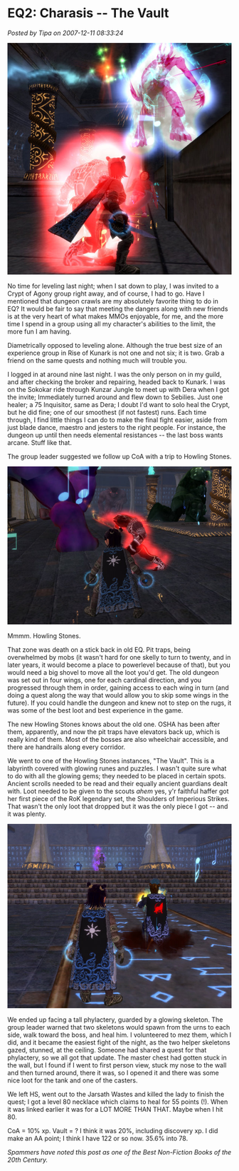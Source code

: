# EQ2: Charasis -- The Vault

*Posted by Tipa on 2007-12-11 08:33:24*

![everquest2-2007-12-10-23-36-06-76.jpg](../uploads/2007/12/everquest2-2007-12-10-23-36-06-76.jpg)

No time for leveling last night; when I sat down to play, I was invited to a Crypt of Agony group right away, and of course, I had to go. Have I mentioned that dungeon crawls are my absolutely favorite thing to do in EQ? It would be fair to say that meeting the dangers along with new friends is at the very heart of what makes MMOs enjoyable, for me, and the more time I spend in a group using all my character's abilities to the limit, the more fun I am having.

Diametrically opposed to leveling alone. Although the true best size of an experience group in Rise of Kunark is not one and not six; it is two. Grab a friend on the same quests and nothing much will trouble you.

I logged in at around nine last night. I was the only person on in my guild, and after checking the broker and repairing, headed back to Kunark. I was on the Sokokar ride through Kunzar Jungle to meet up with Dera when I got the invite; Immediately turned around and flew down to Sebilies. Just one healer; a 75 Inquisitor, same as Dera; I doubt I'd want to solo heal the Crypt, but he did fine; one of our smoothest (if not fastest) runs. Each time through, I find little things I can do to make the final fight easier, aside from just blade dance, maestro and jesters to the right people. For instance, the dungeon up until then needs elemental resistances -- the last boss wants arcane. Stuff like that.

The group leader suggested we follow up CoA with a trip to Howling Stones.

![everquest2-2007-12-11-00-01-06-04.jpg](../uploads/2007/12/everquest2-2007-12-11-00-01-06-04.jpg)

Mmmm. Howling Stones. 

That zone was death on a stick back in old EQ. Pit traps, being overwhelmed by mobs (it wasn't hard for one skelly to turn to twenty, and in later years, it would become a place to powerlevel because of that), but you would need a big shovel to move all the loot you'd get. The old dungeon was set out in four wings, one for each cardinal direction, and you progressed through them in order, gaining access to each wing in turn (and doing a quest along the way that would allow you to skip some wings in the future). If you could handle the dungeon and knew not to step on the rugs, it was some of the best loot and best experience in the game.

The new Howling Stones knows about the old one. OSHA has been after them, apparently, and now the pit traps have elevators back up, which is really kind of them. Most of the bosses are also wheelchair accessible, and there are handrails along every corridor.

We went to one of the Howling Stones instances, "The Vault". This is a labyrinth covered with glowing runes and puzzles. I wasn't quite sure what to do with all the glowing gems; they needed to be placed in certain spots. Ancient scrolls needed to be read and their equally ancient guardians dealt with. Loot needed to be given to the scouts *ahem* yes, y'r faithful haffer got her first piece of the RoK legendary set, the Shoulders of Imperious Strikes. That wasn't the only loot that dropped but it was the only piece I got -- and it was plenty.

![everquest2-2007-12-11-00-12-22-78.jpg](../uploads/2007/12/everquest2-2007-12-11-00-12-22-78.jpg)

We ended up facing a tall phylactery, guarded by a glowing skeleton. The group leader warned that two skeletons would spawn from the urns to each side, walk toward the boss, and heal him. I volunteered to mez them, which I did, and it became the easiest fight of the night, as the two helper skeletons gazed, stunned, at the ceiling. Someone had shared a quest for that phylactery, so we all got that update. The master chest had gotten stuck in the wall, but I found if I went to first person view, stuck my nose to the wall and then turned around, there it was, so I opened it and there was some nice loot for the tank and one of the casters.

We left HS, went out to the Jarsath Wastes and killed the lady to finish the quest; I got a level 80 necklace which claims to heal for 55 points (!). When it was linked earlier it was for a LOT MORE THAN THAT. Maybe when I hit 80.

CoA = 10% xp. Vault = ? I think it was 20%, including discovery xp. I did make an AA point; I think I have 122 or so now. 35.6% into 78.

*Spammers have noted this post as one of the Best Non-Fiction Books of the 20th Century.*

